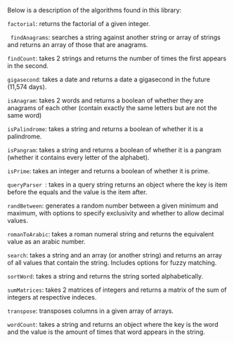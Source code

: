 Below is a description of the algorithms found in this library:

```factorial```: returns the factorial of a given integer.

``` findAnagrams```: searches a string against another string or array of strings and returns an array of those that are anagrams.

```findCount```: takes 2 strings and returns the number of times the first appears in the second.

```gigasecond```: takes a date and returns a date a gigasecond in the future (11,574 days).

```isAnagram```: takes 2 words and returns a boolean of whether they are anagrams of each other (contain exactly the same letters but are not the same word)

```isPalindrome```: takes a string and returns a boolean of whether it is a palindrome.

```isPangram```: takes a string and returns a boolean of whether it is a pangram (whether it contains every letter of the alphabet).

```isPrime```: takes an integer and returns a boolean of whether it is prime.

```queryParser ```: takes in a query string returns an object where the key is item before the equals and the value is the item after.

```randBetween```: generates a random number between a given minimum and maximum, with options to specify exclusivity and whether to allow decimal values.

```romanToArabic```: takes a roman numeral string and returns the equivalent value as an arabic number.

```search```: takes a string and an array (or another string) and returns an array of all values that contain the string. Includes options for fuzzy matching.

```sortWord```: takes a string and returns the string sorted alphabetically.


```sumMatrices```: takes 2 matrices of integers and returns a matrix of the sum of integers at respective indeces.

```transpose```: transposes columns in a given array of arrays.

 ```wordCount```: takes a string and returns an object where the key is the word and the value is the amount of times that word appears in the string.
